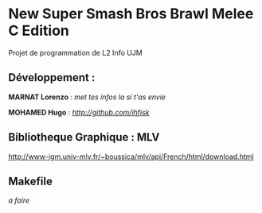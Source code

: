 # New Super Smash Bros Brawl Melee C Edition
Projet de programmation de L2 Info UJM

## Développement :
**MARNAT Lorenzo** : *met tes infos la si t'as envie*

**MOHAMED Hugo** : *http://github.com/ihfisk*


## Bibliotheque Graphique : MLV
http://www-igm.univ-mlv.fr/~boussica/mlv/api/French/html/download.html

## Makefile
*a faire*
